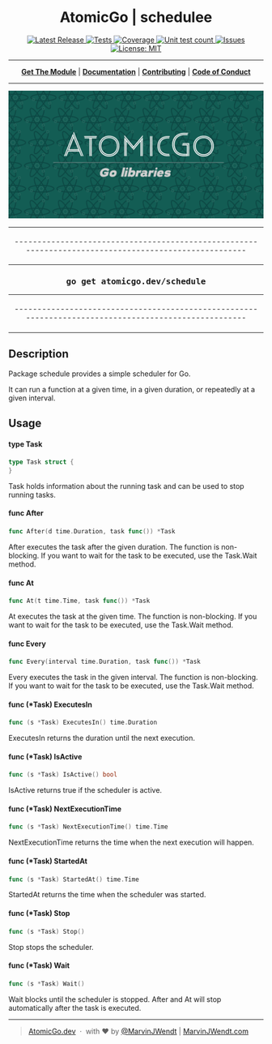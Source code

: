 <h1 align="center">AtomicGo | schedulee</h1>

<p align="center">

<a href="https://github.com/atomicgo/schedule/releases">
<img src="https://img.shields.io/github/v/release/atomicgo/schedule?style=flat-square" alt="Latest Release">
</a>

<a href="https://codecov.io/gh/atomicgo/schedule" target="_blank">
<img src="https://img.shields.io/github/workflow/status/atomicgo/schedule/Go?label=tests&style=flat-square" alt="Tests">
</a>

<a href="https://codecov.io/gh/atomicgo/schedule" target="_blank">
<img src="https://img.shields.io/codecov/c/gh/atomicgo/schedule?color=magenta&logo=codecov&style=flat-square" alt="Coverage">
</a>

<a href="https://codecov.io/gh/atomicgo/schedule">
<!-- unittestcount:start --><img src="https://img.shields.io/badge/Unit_Tests-0-magenta?style=flat-square" alt="Unit test count"><!-- unittestcount:end -->
</a>

<a href="https://github.com/atomicgo/schedule/issues">
<img src="https://img.shields.io/github/issues/atomicgo/schedule.svg?style=flat-square" alt="Issues">
</a>

<a href="https://opensource.org/licenses/MIT" target="_blank">
<img src="https://img.shields.io/badge/License-MIT-yellow.svg?style=flat-square" alt="License: MIT">
</a>

</p>

---

<p align="center">
<strong><a href="#install">Get The Module</a></strong>
|
<strong><a href="https://pkg.go.dev/atomicgo.dev/schedule#section-documentation" target="_blank">Documentation</a></strong>
|
<strong><a href="https://github.com/atomicgo/atomicgo/blob/main/CONTRIBUTING.md" target="_blank">Contributing</a></strong>
|
<strong><a href="https://github.com/atomicgo/atomicgo/blob/main/CODE_OF_CONDUCT.md" target="_blank">Code of Conduct</a></strong>
</p>

---

<p align="center">
  <img src="https://raw.githubusercontent.com/atomicgo/atomicgo/main/assets/header.png" alt="AtomicGo">
</p>

<p align="center">
<table>
<tbody>
<td align="center">
<img width="2000" height="0"><br>
  -----------------------------------------------------------------------------------------------------
<img width="2000" height="0">
</td>
</tbody>
</table>
</p>
<h3  align="center"><pre>go get atomicgo.dev/schedule</pre></h3>
<p align="center">
<table>
<tbody>
<td align="center">
<img width="2000" height="0"><br>
   -----------------------------------------------------------------------------------------------------
<img width="2000" height="0">
</td>
</tbody>
</table>
</p>

## Description

Package schedule provides a simple scheduler for Go.

It can run a function at a given time, in a given duration, or repeatedly at a
given interval.


## Usage

#### type Task

```go
type Task struct {
}
```

Task holds information about the running task and can be used to stop running
tasks.

#### func  After

```go
func After(d time.Duration, task func()) *Task
```
After executes the task after the given duration. The function is non-blocking.
If you want to wait for the task to be executed, use the Task.Wait method.

#### func  At

```go
func At(t time.Time, task func()) *Task
```
At executes the task at the given time. The function is non-blocking. If you
want to wait for the task to be executed, use the Task.Wait method.

#### func  Every

```go
func Every(interval time.Duration, task func()) *Task
```
Every executes the task in the given interval. The function is non-blocking. If
you want to wait for the task to be executed, use the Task.Wait method.

#### func (*Task) ExecutesIn

```go
func (s *Task) ExecutesIn() time.Duration
```
ExecutesIn returns the duration until the next execution.

#### func (*Task) IsActive

```go
func (s *Task) IsActive() bool
```
IsActive returns true if the scheduler is active.

#### func (*Task) NextExecutionTime

```go
func (s *Task) NextExecutionTime() time.Time
```
NextExecutionTime returns the time when the next execution will happen.

#### func (*Task) StartedAt

```go
func (s *Task) StartedAt() time.Time
```
StartedAt returns the time when the scheduler was started.

#### func (*Task) Stop

```go
func (s *Task) Stop()
```
Stop stops the scheduler.

#### func (*Task) Wait

```go
func (s *Task) Wait()
```
Wait blocks until the scheduler is stopped. After and At will stop automatically
after the task is executed.

---

> [AtomicGo.dev](https://atomicgo.dev) &nbsp;&middot;&nbsp;
> with ❤️ by [@MarvinJWendt](https://github.com/MarvinJWendt) |
> [MarvinJWendt.com](https://marvinjwendt.com)
